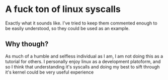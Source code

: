 # A fuck ton of linux syscalls  
Exactly what it sounds like. I've tried to keep them commented
enough to be easily understood, so they could be used as an example.  
## Why though?  
As much of a humble and selfless individual as I am, I am not doing this
as a tutorial for others. I personally enjoy linux as a development platoform,
and so I think that understanding it's syscalls and doing my best to sift through
it's kernel could be very useful experience
